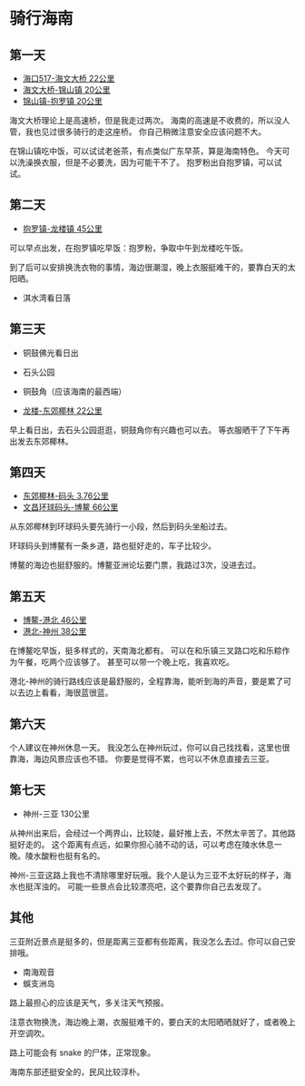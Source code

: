 # 骑行海南

## 第一天

- [海口517-海文大桥 22公里](http://www.blackbirdsport.com/user/routebooks)
- [海文大桥-锦山镇 20公里](http://www.blackbirdsport.com/public/routebooks/812532)
- [锦山镇-抱罗镇 20公里](http://www.blackbirdsport.com/public/routebooks/812533)

海文大桥理论上是高速桥，但是我走过两次。
海南的高速是不收费的，所以没人管，我也见过很多骑行的走这座桥。
你自己稍微注意安全应该问题不大。

在锦山镇吃中饭，可以试试老爸茶，有点类似广东早茶，算是海南特色。
今天可以洗澡换衣服，但是不必要洗，因为可能干不了。
抱罗粉出自抱罗镇，可以试试。

## 第二天

- [抱罗镇-龙楼镇 45公里](http://www.blackbirdsport.com/public/routebooks/812534)

可以早点出发，在抱罗镇吃早饭：抱罗粉，争取中午到龙楼吃午饭。

到了后可以安排换洗衣物的事情，海边很潮湿，晚上衣服挺难干的，要靠白天的太阳晒。

- 淇水湾看日落

## 第三天

- 铜鼓佛光看日出
- 石头公园
- 铜鼓角（应该海南的最西端）

- [龙楼-东郊椰林 22公里](http://www.blackbirdsport.com/public/routebooks/812535)

早上看日出，去石头公园逛逛，铜鼓角你有兴趣也可以去。
等衣服晒干了下午再出发去东郊椰林。

## 第四天

- [东郊椰林-码头 3.76公里](http://www.blackbirdsport.com/public/routebooks/812522)
- [文昌环球码头-博鳌 66公里](http://www.blackbirdsport.com/public/routebooks/812521)

从东郊椰林到环球码头要先骑行一小段，然后到码头坐船过去。

环球码头到博鳌有一条乡道，路也挺好走的，车子比较少。

博鳌的海边也挺舒服的。博鳌亚洲论坛要门票，我路过3次，没进去过。

## 第五天

- [博鳌-港北 46公里](http://www.blackbirdsport.com/public/routebooks/812525)
- [港北-神州 38公里](http://www.blackbirdsport.com/public/routebooks/812526)

在博鳌吃早饭，挺多样式的，天南海北都有。
可以在和乐镇三叉路口吃和乐粽作为午餐，吃两个应该够了。
甚至可以带一个晚上吃，我喜欢吃。

港北-神州的骑行路线应该是最舒服的，全程靠海，能听到海的声音，要是累了可以去边上看看，海很蓝很蓝。

## 第六天

个人建议在神州休息一天。
我没怎么在神州玩过，你可以自己找找看，这里也很靠海，海边风景应该也不错。
你要是觉得不累，也可以不休息直接去三亚。

## 第七天

- 神州-三亚 130公里

从神州出来后，会经过一个两界山，比较陡，最好推上去，不然太辛苦了。其他路挺好走的。
这个距离有点远，如果你担心骑不动的话，可以考虑在陵水休息一晚。陵水酸粉也挺有名的。

神州-三亚这路上我也不清除哪里好玩哦。我个人是认为三亚不太好玩的样子，海水也挺浑浊的。
可能一些景点会比较漂亮吧，这个要靠你自己去发现了。

## 其他

三亚附近景点是挺多的，但是距离三亚都有些距离，我没怎么去过。你可以自己安排哦。

- 南海观音
- 蜈支洲岛

路上最担心的应该是天气，多关注天气预报。

注意衣物换洗，海边晚上潮，衣服挺难干的，要白天的太阳晒晒就好了，或者晚上开空调吹。

路上可能会有 snake 的尸体，正常现象。

海南东部还挺安全的，民风比较淳朴。

